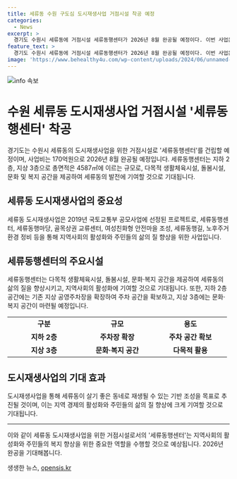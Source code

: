 ```yaml
---
title: 세류동 수원 구도심 도시재생사업 거점시설 착공 예정
categories:
  - News
excerpt: >
  경기도 수원시 세류동에 거점시설 세류동행센터가 2026년 8월 완공될 예정이다. 이번 사업은 총 170억원을 투자하여 지하 2층, 지상 3층으로 구성된 4587㎡ 규모의 다목적 생활체육시설과 돌봄시설, 문화·복지 공간을 마련한다. 또한 지상 공영주차장을 지하 2층 규모로 개선하여 주차 문제를 해결할 예정이며, 이를 통해 세류동의 도시재생을 촉진할 것으로 기대된다. (단어수: 64)
feature_text: >
  경기도 수원시 세류동에 거점시설 세류동행센터가 2026년 8월 완공될 예정이다. 이번 사업은 총 170억원을 투자하여 지하 2층, 지상 3층으로 구성된 4587㎡ 규모의 다목적 생활체육시설과 돌봄시설, 문화·복지 공간을 마련한다. 또한 지상 공영주차장을 지하 2층 규모로 개선하여 주차 문제를 해결할 예정이며, 이를 통해 세류동의 도시재생을 촉진할 것으로 기대된다. (단어수: 64)
image: 'https://www.behealthy4u.com/wp-content/uploads/2024/06/unnamed-file.png'
---
```


<p><img src="https://www.behealthy4u.com/wp-content/uploads/2024/06/unnamed-file.png" alt="info 속보" /></p>

<h1>수원 세류동 도시재생사업 거점시설 '세류동행센터' 착공</h1>

<p data-ke-size="size16">경기도는 수원시 세류동의 도시재생사업을 위한 거점시설로 '세류동행센터'를 건립할 예정이며, 사업비는 170억원으로 2026년 8월 완공될 예정입니다. 세류동행센터는 지하 2층, 지상 3층으로 총면적은 4587㎡에 이르는 규모로, 다목적 생활체육시설, 돌봄시설, 문화 및 복지 공간을 제공하여 세류동의 발전에 기여할 것으로 기대됩니다.</p>

<h2 data-ke-size="size26">세류동 도시재생사업의 중요성</h2>

<p data-ke-size="size16">세류동 도시재생사업은 2019년 국토교통부 공모사업에 선정된 프로젝트로, 세류동행센터, 세류동행마당, 골목상권 교류센터, 여성친화형 안전마을 조성, 세류동행길, 노후주거환경 정비 등을 통해 지역사회의 활성화와 주민들의 삶의 질 향상을 위한 사업입니다.</p>

<h2 data-ke-size="size26">세류동행센터의 주요시설</h2>

<p data-ke-size="size16">세류동행센터는 다목적 생활체육시설, 돌봄시설, 문화‧복지 공간을 제공하여 세류동의 삶의 질을 향상시키고, 지역사회의 활성화에 기여할 것으로 기대됩니다. 또한, 지하 2층 공간에는 기존 지상 공영주차장을 확장하여 주차 공간을 확보하고, 지상 3층에는 문화‧복지 공간이 마련될 예정입니다.</p>

<table>
    <tbody>
        <tr>
            <td style="text-align: center; width: 150px;"><b>구분</b></td>
            <td style="text-align: center; width: 150px;"><b>규모</b></td>
            <td style="text-align: center; width: 150px;"><b>용도</b></td>
        </tr>
        <tr>
            <td style="text-align: center; height: 17px;"><b>지하 2층</b></td>
            <td style="text-align: center; height: 17px;"><b>주차장 확장</b></td>
            <td style="text-align: center; height: 17px;"><b>주차 공간 확보</b></td>
        </tr>
        <tr>
            <td style="text-align: center; height: 17px;"><b>지상 3층</b></td>
            <td style="text-align: center; height: 17px;"><b>문화‧복지 공간</b></td>
            <td style="text-align: center; height: 17px;"><b>다목적 활용</b></td>
        </tr>
    </tbody>
</table>

<h2 data-ke-size="size26">도시재생사업의 기대 효과</h2>

<p data-ke-size="size16">도시재생사업을 통해 세류동이 살기 좋은 동네로 재생될 수 있는 기반 조성을 목표로 추진될 것이며, 이는 지역 경제의 활성화와 주민들의 삶의 질 향상에 크게 기여할 것으로 기대됩니다.</p>

<hr>

<p data-ke-size="size16">이와 같이 세류동 도시재생사업을 위한 거점시설로서의 '세류동행센터'는 지역사회의 활성화와 주민들의 복지 향상을 위한 중요한 역할을 수행할 것으로 예상됩니다. 2026년 완공을 기대해봅니다.</p>
생생한 뉴스, <a href="https://opensis.kr" rel="dofollow">opensis.kr</a>


